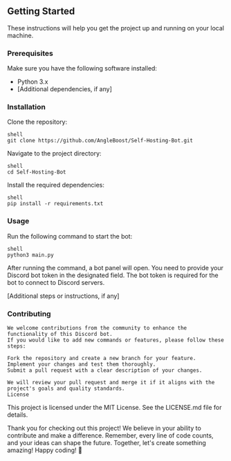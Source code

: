 ## Getting Started

These instructions will help you get the project up and running on your local machine.

### Prerequisites

Make sure you have the following software installed:

- Python 3.x
- [Additional dependencies, if any]

### Installation

Clone the repository:

    shell
    git clone https://github.com/AngleBoost/Self-Hosting-Bot.git

Navigate to the project directory:

    shell
    cd Self-Hosting-Bot

Install the required dependencies:

    shell
    pip install -r requirements.txt

### Usage

Run the following command to start the bot:

    shell
    python3 main.py

After running the command, a bot panel will open. You need to provide your Discord bot token in the designated field. The bot token is required for the bot to connect to Discord servers.

[Additional steps or instructions, if any]

### Contributing

    We welcome contributions from the community to enhance the functionality of this Discord bot.
    If you would like to add new commands or features, please follow these steps:

    Fork the repository and create a new branch for your feature.
    Implement your changes and test them thoroughly.
    Submit a pull request with a clear description of your changes.

    We will review your pull request and merge it if it aligns with the project's goals and quality standards.
    License

This project is licensed under the MIT License. See the LICENSE.md file for details.


Thank you for checking out this project! We believe in your ability to contribute and make a difference. Remember, every line of code counts, and your ideas can shape the future. Together, let's create something amazing! Happy coding! 🚀
     

